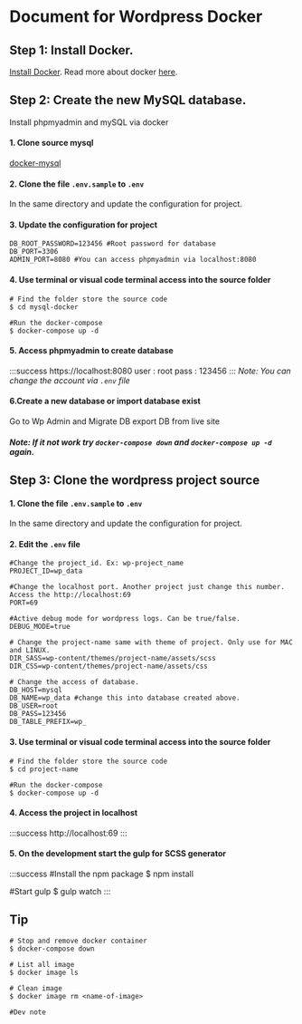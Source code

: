 # Document for Wordpress Docker
## Step 1: Install Docker.

[Install Docker](https://docs.docker.com/get-docker/). Read more about docker [here](https://docs.docker.com/compose/overview/#compose-documentation).

## Step 2: Create the new MySQL database.
Install phpmyadmin and mySQL via docker

#### 1. Clone source mysql
[docker-mysql](https://github.com/chrisnguyen96/docker-mysql)

#### 2. Clone the file `.env.sample` to `.env` 
In the same directory and update the configuration for project.

#### 3. Update the configuration for project
```bash=
DB_ROOT_PASSWORD=123456 #Root password for database
DB_PORT=3306 
ADMIN_PORT=8080 #You can access phpmyadmin via localhost:8080
```
#### 4. Use terminal or visual code terminal access into the source folder
```bash=
# Find the folder store the source code
$ cd mysql-docker

#Run the docker-compose
$ docker-compose up -d
```

#### 5. Access phpmyadmin to create database 
:::success
https://localhost:8080
user : root
pass : 123456
:::
*Note: You can change the account via `.env` file*

#### 6.Create a new database or import database exist
Go to Wp Admin and Migrate DB export DB from live site

##### Note: If it not work try `docker-compose down` and `docker-compose up -d` again.

## Step 3: Clone the wordpress project source

#### 1. Clone the file `.env.sample` to `.env` 
In the same directory and update the configuration for project.

#### 2. Edit the `.env` file
```bash=
#Change the project_id. Ex: wp-project_name
PROJECT_ID=wp_data

#Change the localhost port. Another project just change this number. Access the http://localhost:69
PORT=69

#Active debug mode for wordpress logs. Can be true/false.
DEBUG_MODE=true

# Change the project-name same with theme of project. Only use for MAC and LINUX.
DIR_SASS=wp-content/themes/project-name/assets/scss
DIR_CSS=wp-content/themes/project-name/assets/css

# Change the access of database.
DB_HOST=mysql
DB_NAME=wp_data #change this into database created above.
DB_USER=root
DB_PASS=123456
DB_TABLE_PREFIX=wp_
```
#### 3. Use terminal or visual code terminal access into the source folder
```bash=
# Find the folder store the source code
$ cd project-name

#Run the docker-compose
$ docker-compose up -d
```
#### 4. Access the project in localhost
:::success
http://localhost:69
:::

#### 5. On the development start the gulp for SCSS generator
:::success
#Install the npm package
$ npm install

#Start gulp
$ gulp watch
:::


## Tip
```bash=
# Stop and remove docker container
$ docker-compose down

# List all image
$ docker image ls

# Clean image
$ docker image rm <name-of-image>

#Dev note

```
